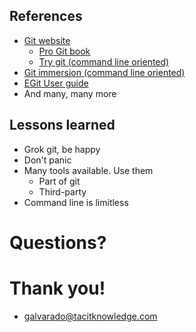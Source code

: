 ## References

* [Git website](http://git-scm.com/)
  * [Pro Git book](http://git-scm.com/book)
  * [Try git (command line oriented)](http://try.github.io/levels/1/challenges/1)
* [Git immersion (command line oriented)](http://gitimmersion.com/)
* [EGit User guide](http://wiki.eclipse.org/EGit/User_Guide#Create_Local_Repository)
* And many, many more



## Lessons learned

* Grok git, be happy
* Don't panic
* Many tools available. Use them
  * Part of git
  * Third-party
* Command line is limitless



# Questions?



# Thank you!
* galvarado@tacitknowledge.com
